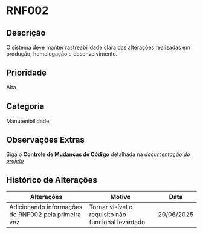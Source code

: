# RNF002

## Descrição

O sistema deve manter rastreabilidade clara das alterações realizadas em produção, homologação e desenvolvimento.

## Prioridade

Alta

## Categoria

Manutenibilidade

## Observações Extras

Siga o **Controle de Mudanças de Código** detalhada na [_documentação do projeto_](/README.md)

## Histórico de Alterações

| **Alterações** | **Motivo** | **Data** |
|----------|---------------|-------------|
| Adicionando informações do RNF002 pela primeira vez | Tornar visível o requisito não funcional levantado | 20/06/2025 |